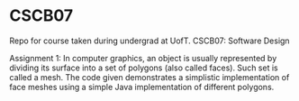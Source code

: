 # CSCB07
Repo for course taken during undergrad at UofT. CSCB07: Software Design

Assignment 1: In computer graphics, an object is usually represented by dividing its surface into a set of 
polygons (also called faces). Such set is called a mesh. The code given demonstrates a simplistic implementation of face meshes using a simple Java implementation of different polygons.
